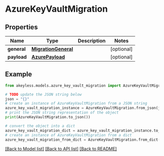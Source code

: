 # AzureKeyVaultMigration


## Properties

Name | Type | Description | Notes
------------ | ------------- | ------------- | -------------
**general** | [**MigrationGeneral**](MigrationGeneral.md) |  | [optional] 
**payload** | [**AzurePayload**](AzurePayload.md) |  | [optional] 

## Example

```python
from akeyless.models.azure_key_vault_migration import AzureKeyVaultMigration

# TODO update the JSON string below
json = "{}"
# create an instance of AzureKeyVaultMigration from a JSON string
azure_key_vault_migration_instance = AzureKeyVaultMigration.from_json(json)
# print the JSON string representation of the object
print(AzureKeyVaultMigration.to_json())

# convert the object into a dict
azure_key_vault_migration_dict = azure_key_vault_migration_instance.to_dict()
# create an instance of AzureKeyVaultMigration from a dict
azure_key_vault_migration_from_dict = AzureKeyVaultMigration.from_dict(azure_key_vault_migration_dict)
```
[[Back to Model list]](../README.md#documentation-for-models) [[Back to API list]](../README.md#documentation-for-api-endpoints) [[Back to README]](../README.md)


